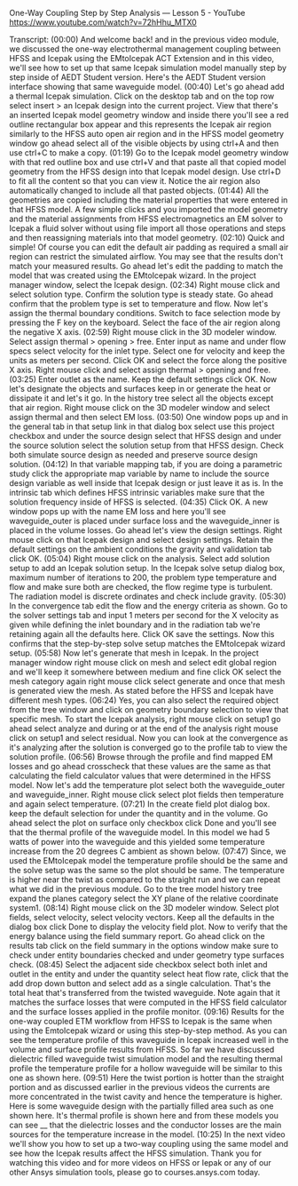 One-Way Coupling Step by Step Analysis — Lesson 5 - YouTube
https://www.youtube.com/watch?v=72hHhu_MTX0

Transcript:
(00:00) And welcome back! and in the previous video module, we discussed the one-way electrothermal management coupling between HFSS and Icepak using the EMtoIcepak ACT Extension and in this video, we'll see how to set up that same Icepak simulation model manually step by step inside of AEDT Student version. Here's the AEDT Student version interface showing that same waveguide model.
(00:40) Let's go ahead add a thermal Icepak simulation. Click on the desktop tab and on the top row select insert > an Icepak design into the current project. View that there's an inserted Icepak model geometry window and inside there you'll see a red outline rectangular box appear and this represents the Icepak air region similarly to the HFSS auto open air region and in the HFSS model geometry window go ahead select all of the visible objects by using ctrl+A and then use ctrl+C to make a copy.
(01:19) Go to the Icepak model geometry window with that red outline box and use ctrl+V and that paste all that copied model geometry from the HFSS design into that Icepak model design. Use ctrl+D to fit all the content so that you can view it. Notice the air region also automatically changed to include all that pasted objects.
(01:44) All the geometries are copied including the material properties that were entered in that HFSS model. A few simple clicks and you imported the model geometry and the material assignments from HFSS electromagnetics an EM solver to Icepak a fluid solver without using file import all those operations and steps and then reassigning materials into that model geometry.
(02:10) Quick and simple! Of course you can edit the default air padding as required a small air region can restrict the simulated airflow. You may see that the results don't match your measured results. Go ahead let's edit the padding to match the model that was created using the EMtoIcepak wizard. In the project manager window, select the Icepak design.
(02:34) Right mouse click and select solution type. Confirm the solution type is steady state. Go ahead confirm that the problem type is set to temperature and flow. Now let's assign the thermal boundary conditions. Switch to face selection mode by pressing the F key on the keyboard. Select the face of the air region along the negative X axis.
(02:59) Right mouse click in the 3D modeler window. Select assign thermal > opening > free. Enter input as name and under flow specs select velocity for the inlet type. Select one for velocity and keep the units as meters per second. Click OK and select the force along the positive X axis. Right mouse click and select assign thermal > opening and free.
(03:25) Enter outlet as the name. Keep the default settings click OK. Now let's designate the objects and surfaces keep in or generate the heat or dissipate it and let's it go. In the history tree select all the objects except that air region. Right mouse click on the 3D modeler window and select assign thermal and then select EM loss.
(03:50) One window pops up and in the general tab in that setup link in that dialog box select use this project checkbox and under the source design select that HFSS design and under the source solution select the solution setup from that HFSS design. Check both simulate source design as needed and preserve source design solution.
(04:12) In that variable mapping tab, if you are doing a parametric study click the appropriate map variable by name to include the source design variable as well inside that Icepak design or just leave it as is. In the intrinsic tab which defines HFSS intrinsic variables make sure that the solution frequency inside of HFSS is selected.
(04:35) Click OK. A new window pops up with the name EM loss and here you'll see waveguide_outer is placed under surface loss and the waveguide_inner is placed in the volume losses. Go ahead let's view the design settings. Right mouse click on that Icepak design and select design settings. Retain the default settings on the ambient conditions the gravity and validation tab click OK.
(05:04) Right mouse click on the analysis. Select add solution setup to add an Icepak solution setup. In the Icepak solve setup dialog box, maximum number of iterations to 200, the problem type temperature and flow and make sure both are checked, the flow regime type is turbulent. The radiation model is discrete ordinates and check include gravity.
(05:30) In the convergence tab edit the flow and the energy criteria as shown. Go to the solver settings tab and input 1 meters per second for the X velocity as given while defining the inlet boundary and in the radiation tab we're retaining again all the defaults here. Click OK save the settings. Now this confirms that the step-by-step solve setup matches the EMtoIcepak wizard setup.
(05:58) Now let's generate that mesh in Icepak. In the project manager window right mouse click on mesh and select edit global region and we'll keep it somewhere between medium and fine click OK select the mesh category again right mouse click select generate and once that mesh is generated view the mesh. As stated before the HFSS and Icepak have different mesh types.
(06:24) Yes, you can also select the required object from the tree window and click on geometry boundary selection to view that specific mesh. To start the Icepak analysis, right mouse click on setup1 go ahead select analyze and during or at the end of the analysis right mouse click on setup1 and select residual. Now you can look at the convergence as it's analyzing after the solution is converged go to the profile tab to view the solution profile.
(06:56) Browse through the profile and find mapped EM losses and go ahead crosscheck that these values are the same as that calculating the field calculator values that were determined in the HFSS model. Now let's add the temperature plot select both the waveguide_outer and waveguide_inner. Right mouse click select plot fields then temperature and again select temperature.
(07:21) In the create field plot dialog box. keep the default selection for under the quantity and in the volume. Go ahead select the plot on surface only checkbox click Done and you'll see that the thermal profile of the waveguide model. In this model we had 5 watts of power into the waveguide and this yielded some temperature increase from the 20 degrees C ambient as shown below.
(07:47) Since, we used the EMtoIcepak model the temperature profile should be the same and the solve setup was the same so the plot should be same. The temperature is higher near the twist as compared to the straight run and we can repeat what we did in the previous module. Go to the tree model history tree expand the planes category select the XY plane of the relative coordinate system1.
(08:14) Right mouse click on the 3D modeler window. Select plot fields, select velocity, select velocity vectors. Keep all the defaults in the dialog box click Done to display the velocity field plot. Now to verify that the energy balance using the field summary report. Go ahead click on the results tab click on the field summary in the options window make sure to check under entity boundaries checked and under geometry type surfaces check.
(08:45) Select the adjacent side checkbox select both inlet and outlet in the entity and under the quantity select heat flow rate, click that the add drop down button and select add as a single calculation. That's the total heat that's transferred from the twisted waveguide. Note again that it matches the surface losses that were computed in the HFSS field calculator and the surface losses applied in the profile monitor.
(09:16) Results for the one-way coupled ETM workflow from HFSS to Icepak is the same when using the EmtoIcepak wizard or using this step-by-step method. As you can see the temperature profile of this waveguide in Icepak increased well in the volume and surface profile results from HFSS. So far we have discussed dielectric filled waveguide twist simulation model and the resulting thermal profile the temperature profile for a hollow waveguide will be similar to this one as shown here.
(09:51) Here the twist portion is hotter than the straight portion and as discussed earlier in the previous videos the currents are more concentrated in the twist cavity and hence the temperature is higher. Here is some waveguide design with the partially filled area such as one shown here. It's thermal profile is shown here and from these models you can see __ that the dielectric losses and the conductor losses are the main sources for the temperature increase in the model.
(10:25) In the next video we'll show you how to set up a two-way coupling using the same model and see how the Icepak results affect the HFSS simulation. Thank you for watching this video and for more videos on HFSS or Iepak or any of our other Ansys simulation tools, please go to courses.ansys.com today.
